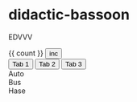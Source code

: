 # didactic-bassoon
EDVVV

<div v-scope="{ count: 0 }">
  {{ count }}
  <button @click="count++">inc</button>
</div>

<div v-scope="{ tab: 1 }" class="w-full h-96 bg-gray-50">
    <div class="flex">
        <button :class="[(tab===1) ? 'text-green-500 border-b border-green-500':'border-b ']"
            class="px-4 py-2" @click="tab=1">Tab 1</button>
        <button :class="[(tab===2) ? 'text-green-500 border-b border-green-500':'border-b ']"
            class="px-4 py-2" @click="tab=2">Tab 2</button>
        <button :class="[(tab===3) ? 'text-green-500 border-b border-green-500':'border-b ']"
            class="px-4 py-2" @click="tab=3">Tab 3</button>
        <div class="flex-1 border-b"></div>
    </div>
    <div class="p-2">
        <div v-if="tab===1">Auto</div>
        <div v-if="tab===2">Bus</div>
        <div v-if="tab===3">Hase</div>
    </div>
</div>